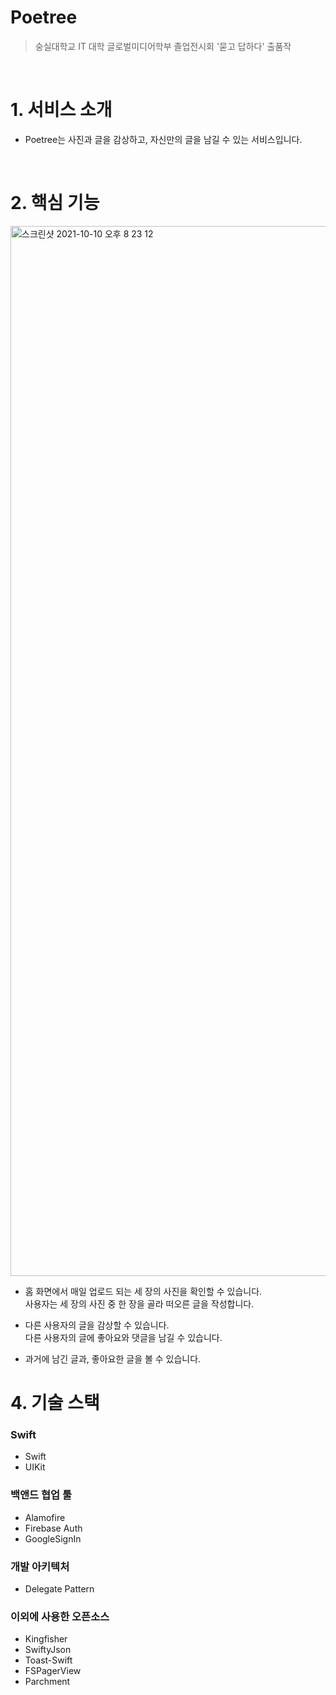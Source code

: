 # Poetree

> 숭실대학교 IT 대학 글로벌미디어학부 졸업전시회 '묻고 답하다' 출품작

<br/>

# 1. 서비스 소개

* Poetree는 사진과 글을 감상하고, 자신만의 글을 남길 수 있는 서비스입니다.

<br/>

# 2. 핵심 기능 
<img width="1680" alt="스크린샷 2021-10-10 오후 8 23 12" src="https://user-images.githubusercontent.com/70733602/136695084-0f4a8cf6-ef02-41a5-86bd-8479f1e27efe.png">

* 홈 화면에서 매일 업로드 되는 세 장의 사진을 확인할 수 있습니다.<br/>
 사용자는 세 장의 사진 중 한 장을 골라 떠오른 글을 작성합니다.

* 다른 사용자의 글을 감상할 수 있습니다.<br/>
다른 사용자의 글에 좋아요와 댓글을 남길 수 있습니다.

* 과거에 남긴 글과, 좋아요한 글을 볼 수 있습니다.<br/>



# 4. 기술 스택 

### Swift
* Swift
* UIKit

### 백앤드 협업 툴
* Alamofire
* Firebase Auth
* GoogleSignIn

### 개발 아키텍처
* Delegate Pattern

### 이외에 사용한 오픈소스
* Kingfisher
* SwiftyJson
* Toast-Swift
* FSPagerView
* Parchment
